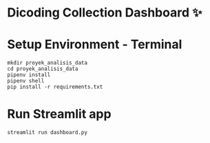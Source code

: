 # Dicoding Collection Dashboard ✨

# Setup Environment - Terminal

```
mkdir proyek_analisis_data
cd proyek_analisis_data
pipenv install
pipenv shell
pip install -r requirements.txt
```

# Run Streamlit app
```
streamlit run dashboard.py
```
